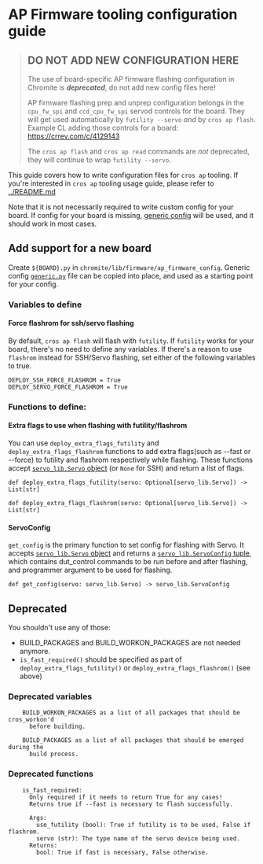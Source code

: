 # AP Firmware tooling configuration guide

> ## **DO NOT ADD NEW CONFIGURATION HERE**
>
> The use of board-specific AP firmware flashing configuration in Chromite is
> ***deprecated***, do not add new config files here!
>
> AP firmware flashing prep and unprep configuration belongs in the `cpu_fw_spi`
> and `ccd_cpu_fw_spi` servod controls for the board.  They will get used
> automatically by `futility --servo` *and* by `cros ap flash`.  Example CL
> adding those controls for a board: https://crrev.com/c/4129143
>
> The `cros ap flash` and `cros ap read` commands are *not* deprecated, they
> will continue to wrap `futility --servo`.

This guide covers how to write configuration files for `cros ap` tooling.
If you're interested in `cros ap` tooling usage guide, please refer to
[../README.md](../README.md)

Note that it is not necessarily required to write custom config for your board.
If config for your board is missing, [generic config](generic.py) will be used,
and it should work in most cases.

## Add support for a new board

Create `${BOARD}.py` in `chromite/lib/firmware/ap_firmware_config`.
Generic config [`generic.py`](generic.py) file can be copied into place,
and used as a starting point for your config.

### Variables to define

#### Force flashrom for ssh/servo flashing
By default, `cros ap flash` will flash with `futility`.
If `futility` works for your board, there's no need to define any variables.
If there's a reason to use `flashrom` instead for SSH/Servo flashing,
set either of the following variables to true.

```
DEPLOY_SSH_FORCE_FLASHROM = True
DEPLOY_SERVO_FORCE_FLASHROM = True
```

### Functions to define:
#### Extra flags to use when flashing with futility/flashrom
You can use `deploy_extra_flags_futility` and `deploy_extra_flags_flashrom` functions to add extra flags(such as --fast or --force) to
futility and flashrom respectively while flashing.
These functions accept [`servo_lib.Servo` object](https://source.corp.google.com/chromeos_public/chromite/lib/firmware/servo_lib.py) (or `None` for SSH) and return a list of flags.

```
def deploy_extra_flags_futility(servo: Optional[servo_lib.Servo]) -> List[str]
```
```
def deploy_extra_flags_flashrom(servo: Optional[servo_lib.Servo]) -> List[str]
```

#### ServoConfig
`get_config` is the primary function to set config for flashing with Servo.
It accepts [`servo_lib.Servo` object](https://source.corp.google.com/chromeos_public/chromite/lib/firmware/servo_lib.py) and returns a [`servo_lib.ServoConfig` tuple](https://source.corp.google.com/chromeos_public/chromite/lib/firmware/servo_lib.py), which contains dut_control commands to be run before and after flashing, and programmer argument to be used for flashing.
```
def get_config(servo: servo_lib.Servo) -> servo_lib.ServoConfig
```

## Deprecated
You shouldn't use any of those:
 * BUILD_PACKAGES and BUILD_WORKON_PACKAGES are not needed anymore.
 * `is_fast_required()` should be specified as part of `deploy_extra_flags_futility()` or `deploy_extra_flags_flashrom()` (see above)

### Deprecated variables

```
    BUILD_WORKON_PACKAGES as a list of all packages that should be cros_workon'd
      before building.

    BUILD_PACKAGES as a list of all packages that should be emerged during the
      build process.
```
### Deprecated functions
```
    is_fast_required:
      Only required if it needs to return True for any cases!
      Returns true if --fast is necessary to flash successfully.

      Args:
        use_futility (bool): True if futility is to be used, False if flashrom.
        servo (str): The type name of the servo device being used.
      Returns:
        bool: True if fast is necessary, False otherwise.
```
